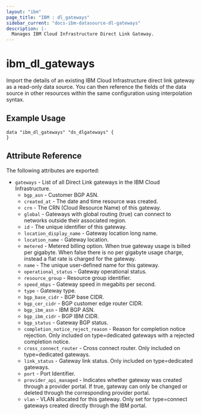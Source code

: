 ```yaml
---
layout: "ibm"
page_title: "IBM : dl_gateways"
sidebar_current: "docs-ibm-datasource-dl-gateways"
description: |-
  Manages IBM Cloud Infrastructure Direct Link Gateway.
---
```


# ibm\_dl_gateways

Import the details of an existing IBM Cloud Infrastructure direct link gateway as a read-only data source. You can then reference the fields of the data source in other resources within the same configuration using interpolation syntax.


## Example Usage

```hcl
data "ibm_dl_gateways" "ds_dlgateways" {
}
```

## Attribute Reference

The following attributes are exported:

* `gateways` - List of all Direct Link gateways in the IBM Cloud Infrastructure.
  * `bgp_asn` - Customer BGP ASN.
  * `created_at` - The date and time resource was created.
  * `crn` - The CRN (Cloud Resource Name) of this gateway.
  * `global` - Gateways with global routing (true) can connect to networks outside their associated region.
  * `id` - The unique identifier of this gateway.
  * `location_display_name` - Gateway location long name.
  * `location_name` - Gateway location.
  * `metered` - Metered billing option. When true gateway usage is billed per gigabyte. When false there is no per gigabyte usage charge, instead a flat rate is charged for the gateway.
  * `name` - The unique user-defined name for this gateway.
  * `operational_status` - Gateway operational status.
  * `resource_group` - Resource group identifier.
  * `speed_mbps` - Gateway speed in megabits per second.
  * `type` - Gateway type.
  * `bgp_base_cidr` - BGP base CIDR.
  * `bgp_cer_cidr` - BGP customer edge router CIDR.
  * `bgp_ibm_asn` - IBM BGP ASN.
  * `bgp_ibm_cidr` - BGP IBM CIDR.
  * `bgp_status` - Gateway BGP status.
  * `completion_notice_reject_reason` - Reason for completion notice rejection. Only included on type=dedicated gateways with a rejected completion notice.
  * `cross_connect_router` - Cross connect router. Only included on type=dedicated gateways.
  * `link_status` - Gateway link status. Only included on type=dedicated gateways.
  * `port` - Port Identifier.
  * `provider_api_managed` - Indicates whether gateway was created through a provider portal. If true, gateway can only be changed or deleted through the corresponding provider portal.
  * `vlan` - VLAN allocated for this gateway. Only set for type=connect gateways created directly through the IBM portal.
